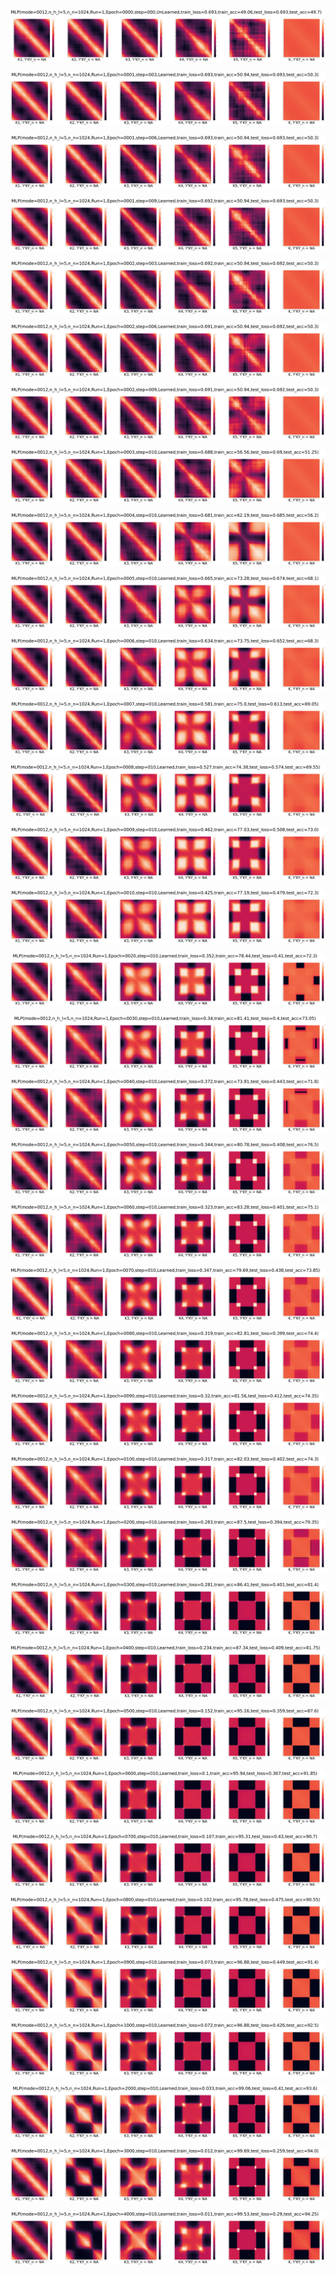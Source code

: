 <p align="center"> <img src= '../all_figs/MLP(mode=0012,n_h_l=5,n_n=1024,Run=1,Epoch=0000,step=000,UnLearned,train_loss=0.693,train_acc=49.06,test_loss=0.693,test_acc=49.7).png' /> </p>
<p align="center"> <img src= '../all_figs/MLP(mode=0012,n_h_l=5,n_n=1024,Run=1,Epoch=0001,step=003,Learned,train_loss=0.693,train_acc=50.94,test_loss=0.693,test_acc=50.3).png' /> </p>
<p align="center"> <img src= '../all_figs/MLP(mode=0012,n_h_l=5,n_n=1024,Run=1,Epoch=0001,step=006,Learned,train_loss=0.693,train_acc=50.94,test_loss=0.693,test_acc=50.3).png' /> </p>
<p align="center"> <img src= '../all_figs/MLP(mode=0012,n_h_l=5,n_n=1024,Run=1,Epoch=0001,step=009,Learned,train_loss=0.692,train_acc=50.94,test_loss=0.693,test_acc=50.3).png' /> </p>
<p align="center"> <img src= '../all_figs/MLP(mode=0012,n_h_l=5,n_n=1024,Run=1,Epoch=0002,step=003,Learned,train_loss=0.692,train_acc=50.94,test_loss=0.692,test_acc=50.3).png' /> </p>
<p align="center"> <img src= '../all_figs/MLP(mode=0012,n_h_l=5,n_n=1024,Run=1,Epoch=0002,step=006,Learned,train_loss=0.691,train_acc=50.94,test_loss=0.692,test_acc=50.3).png' /> </p>
<p align="center"> <img src= '../all_figs/MLP(mode=0012,n_h_l=5,n_n=1024,Run=1,Epoch=0002,step=009,Learned,train_loss=0.691,train_acc=50.94,test_loss=0.692,test_acc=50.3).png' /> </p>
<p align="center"> <img src= '../all_figs/MLP(mode=0012,n_h_l=5,n_n=1024,Run=1,Epoch=0003,step=010,Learned,train_loss=0.688,train_acc=56.56,test_loss=0.69,test_acc=51.25).png' /> </p>
<p align="center"> <img src= '../all_figs/MLP(mode=0012,n_h_l=5,n_n=1024,Run=1,Epoch=0004,step=010,Learned,train_loss=0.681,train_acc=62.19,test_loss=0.685,test_acc=56.2).png' /> </p>
<p align="center"> <img src= '../all_figs/MLP(mode=0012,n_h_l=5,n_n=1024,Run=1,Epoch=0005,step=010,Learned,train_loss=0.665,train_acc=73.28,test_loss=0.674,test_acc=68.1).png' /> </p>
<p align="center"> <img src= '../all_figs/MLP(mode=0012,n_h_l=5,n_n=1024,Run=1,Epoch=0006,step=010,Learned,train_loss=0.634,train_acc=73.75,test_loss=0.652,test_acc=68.3).png' /> </p>
<p align="center"> <img src= '../all_figs/MLP(mode=0012,n_h_l=5,n_n=1024,Run=1,Epoch=0007,step=010,Learned,train_loss=0.581,train_acc=75.0,test_loss=0.613,test_acc=69.05).png' /> </p>
<p align="center"> <img src= '../all_figs/MLP(mode=0012,n_h_l=5,n_n=1024,Run=1,Epoch=0008,step=010,Learned,train_loss=0.527,train_acc=74.38,test_loss=0.574,test_acc=69.55).png' /> </p>
<p align="center"> <img src= '../all_figs/MLP(mode=0012,n_h_l=5,n_n=1024,Run=1,Epoch=0009,step=010,Learned,train_loss=0.462,train_acc=77.03,test_loss=0.508,test_acc=73.0).png' /> </p>
<p align="center"> <img src= '../all_figs/MLP(mode=0012,n_h_l=5,n_n=1024,Run=1,Epoch=0010,step=010,Learned,train_loss=0.425,train_acc=77.19,test_loss=0.479,test_acc=72.3).png' /> </p>
<p align="center"> <img src= '../all_figs/MLP(mode=0012,n_h_l=5,n_n=1024,Run=1,Epoch=0020,step=010,Learned,train_loss=0.352,train_acc=78.44,test_loss=0.41,test_acc=72.3).png' /> </p>
<p align="center"> <img src= '../all_figs/MLP(mode=0012,n_h_l=5,n_n=1024,Run=1,Epoch=0030,step=010,Learned,train_loss=0.34,train_acc=81.41,test_loss=0.4,test_acc=73.05).png' /> </p>
<p align="center"> <img src= '../all_figs/MLP(mode=0012,n_h_l=5,n_n=1024,Run=1,Epoch=0040,step=010,Learned,train_loss=0.372,train_acc=73.91,test_loss=0.443,test_acc=71.8).png' /> </p>
<p align="center"> <img src= '../all_figs/MLP(mode=0012,n_h_l=5,n_n=1024,Run=1,Epoch=0050,step=010,Learned,train_loss=0.344,train_acc=80.78,test_loss=0.408,test_acc=76.5).png' /> </p>
<p align="center"> <img src= '../all_figs/MLP(mode=0012,n_h_l=5,n_n=1024,Run=1,Epoch=0060,step=010,Learned,train_loss=0.323,train_acc=83.28,test_loss=0.401,test_acc=75.1).png' /> </p>
<p align="center"> <img src= '../all_figs/MLP(mode=0012,n_h_l=5,n_n=1024,Run=1,Epoch=0070,step=010,Learned,train_loss=0.347,train_acc=79.69,test_loss=0.438,test_acc=73.85).png' /> </p>
<p align="center"> <img src= '../all_figs/MLP(mode=0012,n_h_l=5,n_n=1024,Run=1,Epoch=0080,step=010,Learned,train_loss=0.319,train_acc=82.81,test_loss=0.399,test_acc=74.4).png' /> </p>
<p align="center"> <img src= '../all_figs/MLP(mode=0012,n_h_l=5,n_n=1024,Run=1,Epoch=0090,step=010,Learned,train_loss=0.32,train_acc=81.56,test_loss=0.412,test_acc=74.35).png' /> </p>
<p align="center"> <img src= '../all_figs/MLP(mode=0012,n_h_l=5,n_n=1024,Run=1,Epoch=0100,step=010,Learned,train_loss=0.317,train_acc=82.03,test_loss=0.402,test_acc=74.3).png' /> </p>
<p align="center"> <img src= '../all_figs/MLP(mode=0012,n_h_l=5,n_n=1024,Run=1,Epoch=0200,step=010,Learned,train_loss=0.283,train_acc=87.5,test_loss=0.394,test_acc=79.35).png' /> </p>
<p align="center"> <img src= '../all_figs/MLP(mode=0012,n_h_l=5,n_n=1024,Run=1,Epoch=0300,step=010,Learned,train_loss=0.281,train_acc=86.41,test_loss=0.401,test_acc=81.4).png' /> </p>
<p align="center"> <img src= '../all_figs/MLP(mode=0012,n_h_l=5,n_n=1024,Run=1,Epoch=0400,step=010,Learned,train_loss=0.234,train_acc=87.34,test_loss=0.409,test_acc=81.75).png' /> </p>
<p align="center"> <img src= '../all_figs/MLP(mode=0012,n_h_l=5,n_n=1024,Run=1,Epoch=0500,step=010,Learned,train_loss=0.152,train_acc=95.16,test_loss=0.359,test_acc=87.6).png' /> </p>
<p align="center"> <img src= '../all_figs/MLP(mode=0012,n_h_l=5,n_n=1024,Run=1,Epoch=0600,step=010,Learned,train_loss=0.1,train_acc=95.94,test_loss=0.367,test_acc=91.85).png' /> </p>
<p align="center"> <img src= '../all_figs/MLP(mode=0012,n_h_l=5,n_n=1024,Run=1,Epoch=0700,step=010,Learned,train_loss=0.107,train_acc=95.31,test_loss=0.43,test_acc=90.7).png' /> </p>
<p align="center"> <img src= '../all_figs/MLP(mode=0012,n_h_l=5,n_n=1024,Run=1,Epoch=0800,step=010,Learned,train_loss=0.102,train_acc=95.78,test_loss=0.475,test_acc=90.55).png' /> </p>
<p align="center"> <img src= '../all_figs/MLP(mode=0012,n_h_l=5,n_n=1024,Run=1,Epoch=0900,step=010,Learned,train_loss=0.073,train_acc=96.88,test_loss=0.449,test_acc=91.4).png' /> </p>
<p align="center"> <img src= '../all_figs/MLP(mode=0012,n_h_l=5,n_n=1024,Run=1,Epoch=1000,step=010,Learned,train_loss=0.072,train_acc=96.88,test_loss=0.426,test_acc=92.5).png' /> </p>
<p align="center"> <img src= '../all_figs/MLP(mode=0012,n_h_l=5,n_n=1024,Run=1,Epoch=2000,step=010,Learned,train_loss=0.033,train_acc=99.06,test_loss=0.41,test_acc=93.6).png' /> </p>
<p align="center"> <img src= '../all_figs/MLP(mode=0012,n_h_l=5,n_n=1024,Run=1,Epoch=3000,step=010,Learned,train_loss=0.012,train_acc=99.69,test_loss=0.259,test_acc=94.0).png' /> </p>
<p align="center"> <img src= '../all_figs/MLP(mode=0012,n_h_l=5,n_n=1024,Run=1,Epoch=4000,step=010,Learned,train_loss=0.011,train_acc=99.53,test_loss=0.29,test_acc=94.25).png' /> </p>
